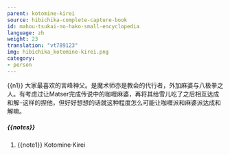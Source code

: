 ```yaml
---
parent: kotomine-kirei
source: hibichika-complete-capture-book
id: mahou-tsukai-no-hako-small-encyclopedia
language: zh
weight: 23
translation: "vt789123"
img: hibichika_kotomine-kirei.png
category:
- person
---
```


{{n1}}
大家最喜欢的言峰神父。是魔术师亦是教会的代行者，外加麻婆与八极拳之人。有考虑过让Matser完成传说中的咖喱麻婆，再将其给雪儿吃了之后相互达成和解··这样的捏他，但好好想想的话就这种程度怎么可能让咖喱派和麻婆派达成和解嘛。

##### {{notes}}

1. {{note1}} Kotomine·Kirei
